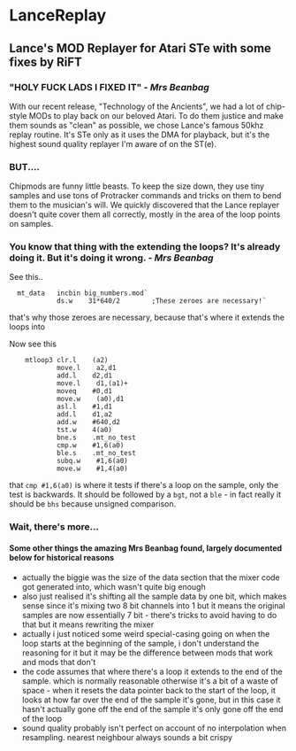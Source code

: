 # LanceReplay
## Lance's MOD Replayer for Atari STe with some fixes by RiFT


### "HOLY FUCK LADS I FIXED IT" - *Mrs Beanbag*

With our recent release, "Technology of the Ancients", we had a lot of chip-style MODs to play back on our beloved Atari.  To do them justice and make them sounds as "clean" as possible, we chose Lance's famous 50khz replay routine.  It's STe only as it uses the DMA for playback, but it's the highest sound quality replayer I'm aware of on the ST(e).

### BUT....

Chipmods are funny little beasts.  To keep the size down, they use tiny samples and use tons of Protracker commands and tricks on them to bend them to the musician's will.  We quickly discovered that the Lance replayer doesn't quite cover them all correctly, mostly in the area of the loop points on samples.

### You know that thing with the extending the loops? It's already doing it. But it's doing it wrong. - *Mrs Beanbag*

See this..

      mt_data   incbin big_numbers.mod`
                ds.w    31*640/2        ;These zeroes are necessary!`

that's why those zeroes are necessary, because that's where it extends the loops into

Now see this

        mtloop3 clr.l    (a2)
                move.l    a2,d1
                add.l    d2,d1
                move.l    d1,(a1)+
                moveq    #0,d1
                move.w    (a0),d1
                asl.l    #1,d1
                add.l    d1,a2
                add.w    #640,d2
                tst.w    4(a0)
                bne.s    .mt_no_test
                cmp.w    #1,6(a0)
                ble.s    .mt_no_test
                subq.w    #1,6(a0)
                move.w    #1,4(a0)

that `cmp #1,6(a0)` is where it tests if there's a loop on the sample, only the test is backwards. It should be followed by a `bgt`, not a `ble` - in fact really it should be `bhs` because unsigned comparison.

### Wait, there's more...
#### Some other things the amazing Mrs Beanbag found, largely documented below for historical reasons

* actually the biggie was the size of the data section that the mixer code got generated into, which wasn't quite big enough
* also just realised it's shifting all the sample data by one bit, which makes sense since it's mixing two 8 bit channels into 1 but it means the original samples are now essentially 7 bit - there's tricks to avoid having to do that but it means rewriting the mixer
* actually i just noticed some weird special-casing going on when the loop starts at the beginning of the sample, i don't understand the reasoning for it but it may be the difference between mods that work and mods that don't
* the code assumes that where there's a loop it extends to the end of the sample. which is normally reasonable otherwise it's a bit of a waste of space - when it resets the data pointer back to the start of the loop, it looks at how far over the end of the sample it's gone, but in this case it hasn't actually gone off the end of the sample it's only gone off the end of the loop
*  sound quality probably isn't perfect on account of no interpolation when resampling. nearest neighbour always sounds a bit crispy 

